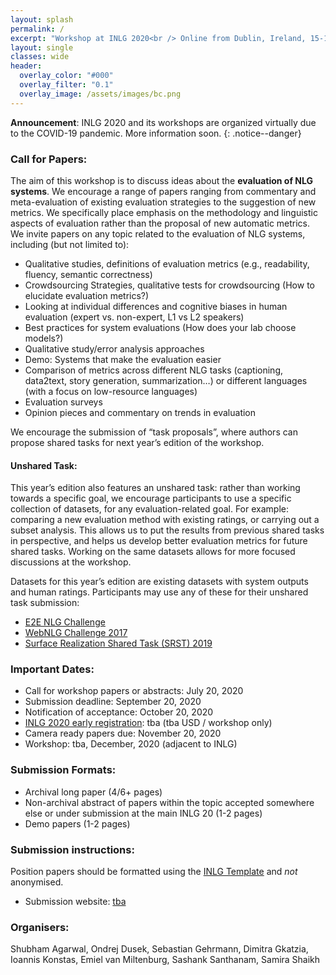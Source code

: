 ```yaml
---
layout: splash
permalink: /
excerpt: "Workshop at INLG 2020<br /> Online from Dublin, Ireland, 15-18 December 2020"
layout: single
classes: wide
header:
  overlay_color: "#000"
  overlay_filter: "0.1"
  overlay_image: /assets/images/bc.png
---
```


**Announcement**: INLG 2020 and its workshops are organized virtually due to the COVID-19 pandemic. More information soon.
{: .notice--danger}

### Call for Papers:

The aim of this workshop is to discuss ideas about the **evaluation of NLG systems**. We encourage a range of papers ranging from commentary and meta-evaluation of existing evaluation strategies to the suggestion of new metrics. We specifically place emphasis on the methodology and linguistic aspects of evaluation rather than the proposal of new automatic metrics. We invite papers on any topic related to the evaluation of NLG systems, including (but not limited to):
* Qualitative studies, definitions of evaluation metrics (e.g., readability, fluency, semantic correctness)
* Crowdsourcing Strategies, qualitative tests for crowdsourcing (How to elucidate evaluation metrics?)
* Looking at individual differences and cognitive biases in human evaluation (expert vs. non-expert, L1 vs L2 speakers)
* Best practices for system evaluations (How does your lab choose models?)
* Qualitative study/error analysis approaches
* Demo: Systems that make the evaluation easier
* Comparison of metrics across different NLG tasks (captioning, data2text, story generation, summarization…) or different languages (with a focus on low-resource languages)
* Evaluation surveys
* Opinion pieces and commentary on trends in evaluation

We encourage the submission of “task proposals”, where authors can propose shared tasks for next year’s edition of the workshop.

#### Unshared Task:

This year’s edition also features an unshared task: rather than working towards a specific goal, we encourage participants to use a specific collection of datasets, for any evaluation-related goal. For example: comparing a new evaluation method with existing ratings, or carrying out a subset analysis. This allows us to put the results from previous shared tasks in perspective, and helps us develop better evaluation metrics for future shared tasks. Working on the same datasets allows for more focused discussions at the workshop.

Datasets for this year’s edition are existing datasets with system outputs and human ratings. Participants may use any of these for their unshared task submission:
* [E2E NLG Challenge](http://www.macs.hw.ac.uk/InteractionLab/E2E/)
* [WebNLG Challenge 2017](https://webnlg-challenge.loria.fr/challenge_2017/)
* [Surface Realization Shared Task (SRST) 2019](http://taln.upf.edu/pages/msr2019-ws/SRST.html)

### Important Dates:

* Call for workshop papers or abstracts: July 20, 2020
* Submission deadline: September 20, 2020
* Notification of acceptance: October 20, 2020
* [INLG 2020 early registration](): tba (tba USD / workshop only)
* Camera ready papers due: November 20, 2020
* Workshop: tba, December, 2020 (adjacent to INLG)


### Submission Formats:

* Archival long paper (4/6+ pages)
* Non-archival abstract of papers within the topic accepted somewhere else or under submission at the main INLG 20 (1-2 pages)
* Demo papers (1-2 pages)


### Submission instructions:

Position papers should be formatted using the [INLG Template]() and *not* anonymised. 

* Submission website: [tba]()

### Organisers:

Shubham Agarwal, Ondrej Dusek, Sebastian Gehrmann, Dimitra Gkatzia, Ioannis Konstas, Emiel van Miltenburg, Sashank Santhanam, Samira Shaikh

